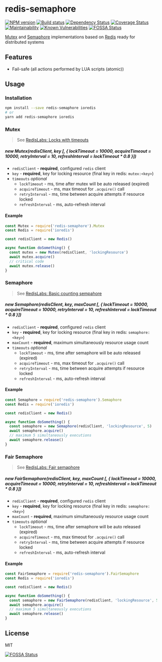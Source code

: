 # redis-semaphore

[![NPM version][npm-image]][npm-url]
[![Build status][ci-image]][ci-url]
[![Dependency Status][daviddm-image]][daviddm-url]
[![Coverage Status][coverage-image]][coverage-url]
[![Maintainability][codeclimate-image]][codeclimate-url]
[![Known Vulnerabilities][snyk-image]][snyk-url]
[![FOSSA Status][fossa-badge-image]][fossa-badge-url]

[Mutex](<https://en.wikipedia.org/wiki/Lock_(computer_science)>) and [Semaphore](<https://en.wikipedia.org/wiki/Semaphore_(programming)>) implementations based on [Redis](https://redis.io/) ready for distributed systems

## Features

- Fail-safe (all actions performed by LUA scripts (atomic))

## Usage

### Installation

```bash
npm install --save redis-semaphore ioredis
# or
yarn add redis-semaphore ioredis
```

### Mutex

> See [RedisLabs: Locks with timeouts](https://redislabs.com/ebook/part-2-core-concepts/chapter-6-application-components-in-redis/6-2-distributed-locking/6-2-5-locks-with-timeouts/)

##### new Mutex(redisClient, key [, { lockTimeout = 10000, acquireTimeout = 10000, retryInterval = 10, refreshInterval = lockTimeout * 0.8 }])

- `redisClient` - **required**, configured `redis` client
- `key` - **required**, key for locking resource (final key in redis: `mutex:<key>`)
- `timeouts` _optional_
  - `lockTimeout` - ms, time after mutex will be auto released (expired)
  - `acquireTimeout` - ms, max timeout for `.acquire()` call
  - `retryInterval` - ms, time between acquire attempts if resource locked
  - `refreshInterval` - ms, auto-refresh interval

#### Example

```javascript
const Mutex = require('redis-semaphore').Mutex
const Redis = require('ioredis')

const redisClient = new Redis()

async function doSomething() {
  const mutex = new Mutex(redisClient, 'lockingResource')
  await mutex.acquire()
  // critical code
  await mutex.release()
}
```

### Semaphore

> See [RedisLabs: Basic counting sempahore](https://redislabs.com/ebook/part-2-core-concepts/chapter-6-application-components-in-redis/6-3-counting-semaphores/6-3-1-building-a-basic-counting-semaphore/)

##### new Semaphore(redisClient, key, maxCount [, { lockTimeout = 10000, acquireTimeout = 10000, retryInterval = 10, refreshInterval = lockTimeout * 0.8 }])

- `redisClient` - **required**, configured `redis` client
- `key` - **required**, key for locking resource (final key in redis: `semaphore:<key>`)
- `maxCount` - **required**, maximum simultaneously resource usage count
- `timeouts` _optional_
  - `lockTimeout` - ms, time after semaphore will be auto released (expired)
  - `acquireTimeout` - ms, max timeout for `.acquire()` call
  - `retryInterval` - ms, time between acquire attempts if resource locked
  - `refreshInterval` - ms, auto-refresh interval

#### Example

```javascript
const Semaphore = require('redis-semaphore').Semaphore
const Redis = require('ioredis')

const redisClient = new Redis()

async function doSomething() {
  const semaphore = new Semaphore(redisClient, 'lockingResource', 5)
  await semaphore.acquire()
  // maximum 5 simultaneously executions
  await semaphore.release()
}
```

### Fair Semaphore

> See [RedisLabs: Fair semaphore](https://redislabs.com/ebook/part-2-core-concepts/chapter-6-application-components-in-redis/6-3-counting-semaphores/6-3-2-fair-semaphores/)

##### new FairSemaphore(redisClient, key, maxCount [, { lockTimeout = 10000, acquireTimeout = 10000, retryInterval = 10, refreshInterval = lockTimeout * 0.8 }])

- `redisClient` - **required**, configured `redis` client
- `key` - **required**, key for locking resource (final key in redis: `semaphore:<key>`)
- `maxCount` - **required**, maximum simultaneously resource usage count
- `timeouts` _optional_
  - `lockTimeout` - ms, time after semaphore will be auto released (expired)
  - `acquireTimeout` - ms, max timeout for `.acquire()` call
  - `retryInterval` - ms, time between acquire attempts if resource locked
  - `refreshInterval` - ms, auto-refresh interval

#### Example

```javascript
const FairSemaphore = require('redis-semaphore').FairSemaphore
const Redis = require('ioredis')

const redisClient = new Redis()

async function doSomething() {
  const semaphore = new FairSemaphore(redisClient, 'lockingResource', 5)
  await semaphore.acquire()
  // maximum 5 simultaneously executions
  await semaphore.release()
}
```

## License

MIT

[![FOSSA Status][fossa-large-image]][fossa-large-url]

[npm-image]: https://img.shields.io/npm/v/redis-semaphore.svg?style=flat-square
[npm-url]: https://npmjs.org/package/redis-semaphore
[ci-image]: https://img.shields.io/travis/swarthy/redis-semaphore/master.svg?style=flat-square
[ci-url]: https://travis-ci.org/swarthy/redis-semaphore
[daviddm-image]: http://img.shields.io/david/swarthy/redis-semaphore.svg?style=flat-square
[daviddm-url]: https://david-dm.org/swarthy/redis-semaphore
[codeclimate-image]: https://api.codeclimate.com/v1/badges/02778c96bb5983eb150c/maintainability
[codeclimate-url]: https://codeclimate.com/github/swarthy/redis-semaphore/maintainability
[snyk-image]: https://snyk.io/test/npm/redis-semaphore/badge.svg
[snyk-url]: https://snyk.io/test/npm/redis-semaphore
[coverage-image]: https://coveralls.io/repos/github/swarthy/redis-semaphore/badge.svg?branch=master
[coverage-url]: https://coveralls.io/r/swarthy/redis-semaphore?branch=master
[fossa-badge-image]: https://app.fossa.com/api/projects/custom%2B10538%2Fgit%40github.com%3Aswarthy%2Fredis-semaphore.git.svg?type=shield
[fossa-badge-url]: https://app.fossa.com/projects/custom%2B10538%2Fgit%40github.com%3Aswarthy%2Fredis-semaphore.git?ref=badge_shield
[fossa-large-image]: https://app.fossa.com/api/projects/custom%2B10538%2Fgit%40github.com%3Aswarthy%2Fredis-semaphore.git.svg?type=large
[fossa-large-url]: https://app.fossa.com/projects/custom%2B10538%2Fgit%40github.com%3Aswarthy%2Fredis-semaphore.git?ref=badge_large
